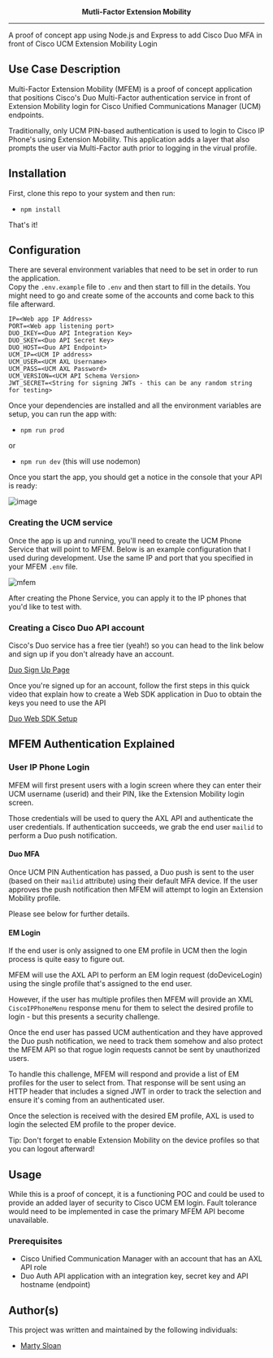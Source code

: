 <p align="center">
  <b>Mutli-Factor Extension Mobility</b><br>
</p>
<hr>

A proof of concept app using Node.js and Express to add Cisco Duo MFA in front of Cisco UCM Extension Mobility Login


## Use Case Description

Multi-Factor Extension Mobility (MFEM) is a proof of concept application that positions Cisco's Duo Multi-Factor
authentication service in front of Extension Mobility login for Cisco Unified Communications Manager (UCM) endpoints.

Traditionally, only UCM PIN-based authentication is used to login to Cisco IP Phone's using Extension Mobility.  This
application adds a layer that also prompts the user via Multi-Factor auth prior to logging in the virual profile.


## Installation

First, clone this repo to your system and then run:
- `npm install`

That's it!

## Configuration

There are several environment variables that need to be set in order to run the application.  
Copy the `.env.example` file to `.env` and then start to fill in the details.  You might need to go and create some of 
the accounts and come back to this file afterward.

```
IP=<Web app IP Address>
PORT=<Web app listening port>
DUO_IKEY=<Duo API Integration Key>
DUO_SKEY=<Duo API Secret Key>
DUO_HOST=<Duo API Endpoint>
UCM_IP=<UCM IP address>
UCM_USER=<UCM AXL Username>
UCM_PASS=<UCM AXL Password>
UCM_VERSION=<UCM API Schema Version>
JWT_SECRET=<String for signing JWTs - this can be any random string for testing>
```

Once your dependencies are installed and all the environment variables are setup, you can run the app with:

- `npm run prod`

or

- `npm run dev` (this will use nodemon)

Once you start the app, you should get a notice in the console that your API is ready:

![image](https://user-images.githubusercontent.com/6303820/74481357-91f8bf00-4e80-11ea-9243-08ee526bea60.png)


### Creating the UCM service

Once the app is up and running, you'll need to create the UCM Phone Service that will point to MFEM.  Below is an example
 configuration that I used during development.  Use the same IP and port that you specified
 in your MFEM `.env` file.

![mfem](https://user-images.githubusercontent.com/6303820/73004837-fbcbfe80-3dd5-11ea-8b88-ec5dfd762368.png)

After creating the Phone Service, you can apply it to the IP phones that you'd like to test with.

### Creating a Cisco Duo API account

Cisco's Duo service has a free tier (yeah!) so you can head to the link below and sign up if you don't already have an account.

[Duo Sign Up Page](https://duo.com/pricing/duo-free)

Once you're signed up for an account, follow the first steps in this quick video that explain how to create a Web SDK application
in Duo to obtain the keys you need to use the API

[Duo Web SDK Setup](https://duo.com/resources/videos/set-up-two-factor-authentication-with-duo-s-web-sdk)

## MFEM Authentication Explained

### User IP Phone Login

MFEM will first present users with a login screen where they can enter their UCM username (userid) and their PIN, like the Extension Mobility login screen.

Those credentials will be used to query the AXL API and authenticate the user credentials. If authentication succeeds, we grab the end user `mailid` to perform a Duo push notification.

#### Duo MFA

Once UCM PIN Authentication has passed, a Duo push is sent to the user (based on their `mailid` attribute) using their
default MFA device.  If the user approves the push notification then MFEM will attempt to login an Extension Mobility profile.

Please see below for further details.

#### EM Login

If the end user is only assigned to one EM profile in UCM then the login process is quite easy to figure out.  

MFEM will use the AXL API to perform an EM login request (doDeviceLogin) using the single profile that's assigned to the end user. 

However, if the user has multiple profiles then MFEM will provide an XML `CiscoIPPhoneMenu` response menu for them to select the desired profile to login - but this presents a security challenge.

Once the end user has passed UCM authentication and they have approved the Duo push notification, we need to track them somehow and also protect the MFEM API so that rogue login requests cannot be sent by unauthorized users.

To handle this challenge, MFEM will respond and provide a list of EM profiles for the user to select from.
 That response will be sent using an HTTP header that includes a signed JWT in order to track the selection and ensure it's coming from an authenticated user.

Once the selection is received with the desired EM profile, AXL is used to login the selected EM profile to the proper device.

Tip: Don't forget to enable Extension Mobility on the device profiles so that you can logout afterward!

## Usage
While this is a proof of concept, it is a functioning POC and could be used to provide an added layer of security to Cisco UCM
EM login.  Fault tolerance would need to be implemented in case the primary MFEM API become unavailable.
### Prerequisites

- Cisco Unified Communication Manager with an account that has an AXL API role
- Duo Auth API application with an integration key, secret key and API hostname (endpoint)

## Author(s)

This project was written and maintained by the following individuals:

- [Marty Sloan](https://github.com/sloan58)
